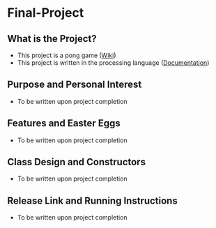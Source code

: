 # Final-Project
## What is the Project?
- This project is a pong game ([Wiki](https://en.wikipedia.org/wiki/Pong))
- This project is written in the processing language ([Documentation](https://processing.org/reference))
## Purpose and Personal Interest 
- To be written upon project completion
## Features and Easter Eggs
- To be written upon project completion
## Class Design and Constructors
- To be written upon project completion
## Release Link and Running Instructions
- To be written upon project completion
